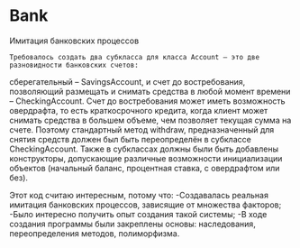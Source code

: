 # Bank
Имитация банковских процессов

	Требовалось создать два субкласса для класса Account – это две разновидности банковских счетов: 
сберегательный – SavingsAccount, и счет до востребования, позволяющий размещать и снимать средства в любой момент времени – CheckingAccount. 
Счет до востребования может иметь возможность овердрафта, то есть краткосрочного кредита, когда клиент может снимать средства в большем объеме, 
чем позволяет текущая сумма на счете. Поэтому стандартный метод withdraw, предназначенный для снятия средств должен был быть переопределён в субклассе 
CheckingAccount. Также в субклассах должны были быть добавлены конструкторы, допускающие различные возможности инициализации объектов (начальный баланс, 
процентная ставка, с овердрафтом или без).


Этот код считаю интересным, потому что:
	-Создавалась реальная имитация банковских процессов, зависящие от множества факторов;
	-Было интересно получить опыт создания такой системы;
	-В ходе создания программы были закреплены основы: наследования, переопределения методов, полиморфизма.